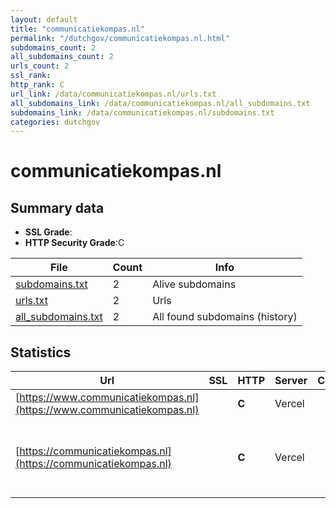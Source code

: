 ```yaml
---
layout: default
title: "communicatiekompas.nl"
permalink: "/dutchgov/communicatiekompas.nl.html"
subdomains_count: 2
all_subdomains_count: 2
urls_count: 2
ssl_rank: 
http_rank: C
url_link: /data/communicatiekompas.nl/urls.txt
all_subdomains_link: /data/communicatiekompas.nl/all_subdomains.txt
subdomains_link: /data/communicatiekompas.nl/subdomains.txt
categories: dutchgov
---
```



# communicatiekompas.nl
## Summary data


 - **SSL Grade**:
 - **HTTP Security Grade**:C


| File       | Count | Info |
|------------|-------|------|
|[subdomains.txt](/data/communicatiekompas.nl/subdomains.txt)|2|Alive subdomains|
|[urls.txt](/data/communicatiekompas.nl/urls.txt)|2|Urls|
|[all_subdomains.txt](/data/communicatiekompas.nl/all_subdomains.txt)|2|All found subdomains (history)|


## Statistics


| Url | SSL | HTTP | Server | Cookie | HSTS | CORS | CTO | CSP | XFO | XXP | RP |FP| Tech |Title |
|--------|-------|-------|------|------|------|------|------|------|------|------|------|------|------|------|
|[https://www.communicatiekompas.nl](https://www.communicatiekompas.nl)| | **C**|Vercel| |:white_check_mark: | | | | | | :white_check_mark: | |HSTS Vercel||
|[https://communicatiekompas.nl](https://communicatiekompas.nl)| | **C**|Vercel| |:white_check_mark: | | | | | | :white_check_mark: | |HSTS Next.js Node.js React Vercel Webpack|Communicatiekomp...|

